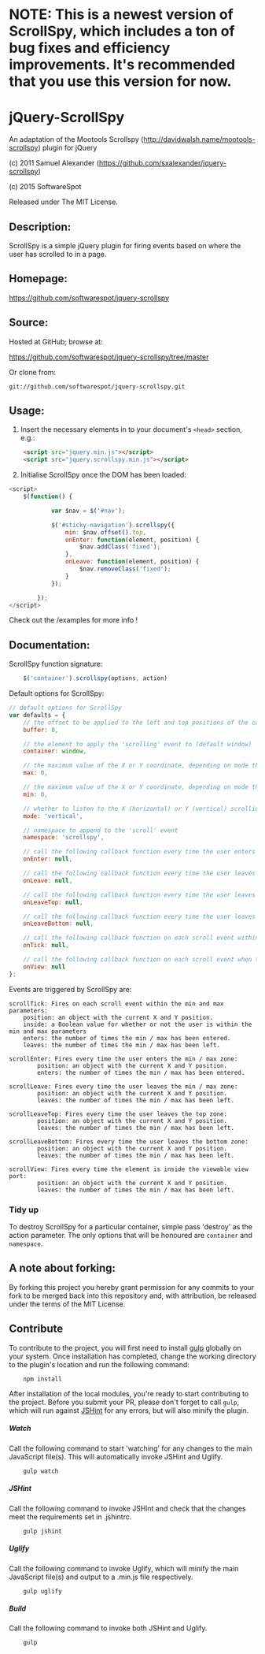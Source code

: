 # NOTE: This is a newest version of ScrollSpy, which includes a ton of bug fixes and efficiency improvements. It's recommended that you use this version for now.

# jQuery-ScrollSpy

An adaptation of the Mootools Scrollspy (http://davidwalsh.name/mootools-scrollspy) plugin for jQuery

(c) 2011 Samuel Alexander (https://github.com/sxalexander/jquery-scrollspy)

(c) 2015 SoftwareSpot

Released under The MIT License.

## Description:

ScrollSpy is a simple jQuery plugin for firing events based on where the user has scrolled to in a page.

## Homepage:

https://github.com/softwarespot/jquery-scrollspy

## Source:

Hosted at GitHub; browse at:

  https://github.com/softwarespot/jquery-scrollspy/tree/master

Or clone from:

    git://github.com/softwarespot/jquery-scrollspy.git

## Usage:

1. Insert the necessary elements in to your document's `<head>` section, e.g.:

```html
    <script src="jquery.min.js"></script>
    <script src="jquery.scrollspy.min.js"></script>
```

2. Initialise ScrollSpy once the DOM has been loaded:

```javascript
<script>
    $(function() {

            var $nav = $('#nav');

            $('#sticky-navigation').scrollspy({
                min: $nav.offset().top,
                onEnter: function(element, position) {
                    $nav.addClass('fixed');
                },
                onLeave: function(element, position) {
                    $nav.removeClass('fixed');
                }
            });

        });
</script>
```

Check out the /examples for more info !

## Documentation:

ScrollSpy function signature:
```javascript
    $('container').scrollspy(options, action)
```

Default options for ScrollSpy:
```javascript
// default options for ScrollSpy
var defaults = {
    // the offset to be applied to the left and top positions of the container
    buffer: 0,

    // the element to apply the 'scrolling' event to (default window)
    container: window,

    // the maximum value of the X or Y coordinate, depending on mode the selected
    max: 0,

    // the maximum value of the X or Y coordinate, depending on mode the selected
    min: 0,

    // whether to listen to the X (horizontal) or Y (vertical) scrolling
    mode: 'vertical',

    // namespace to append to the 'scroll' event
    namespace: 'scrollspy',

    // call the following callback function every time the user enters the min / max zone
    onEnter: null,

    // call the following callback function every time the user leaves the min / max zone
    onLeave: null,

    // call the following callback function every time the user leaves the top zone
    onLeaveTop: null,

    // call the following callback function every time the user leaves the bottom zone
    onLeaveBottom: null,

    // call the following callback function on each scroll event within the min and max parameters
    onTick: null,

    // call the following callback function on each scroll event when the element is inside the viewable view port
    onView: null
};
```

Events are triggered by ScrollSpy are:

    scrollTick: Fires on each scroll event within the min and max parameters:
        position: an object with the current X and Y position.
        inside: a Boolean value for whether or not the user is within the min and max parameters
        enters: the number of times the min / max has been entered.
        leaves: the number of times the min / max has been left.

    scrollEnter: Fires every time the user enters the min / max zone:
            position: an object with the current X and Y position.
            enters: the number of times the min / max has been entered.

    scrollLeave: Fires every time the user leaves the min / max zone:
            position: an object with the current X and Y position.
            leaves: the number of times the min / max has been left.

    scrollLeaveTop: Fires every time the user leaves the top zone:
            position: an object with the current X and Y position.
            leaves: the number of times the min / max has been left.

    scrollLeaveBottom: Fires every time the user leaves the bottom zone:
            position: an object with the current X and Y position.
            leaves: the number of times the min / max has been left.

    scrollView: Fires every time the element is inside the viewable view port:
            position: an object with the current X and Y position.
            leaves: the number of times the min / max has been left.

### Tidy up

To destroy ScrollSpy for a particular container, simple pass 'destroy' as the action parameter. The only options that will be honoured are `container` and `namespace`.

## A note about forking:

By forking this project you hereby grant permission for any commits to your fork to be
merged back into this repository and, with attribution, be released under the terms of
the MIT License.

## Contribute

To contribute to the project, you will first need to install [gulp](http://gulpjs.com) globally on your system. Once installation has completed, change the working directory to the plugin's location and run the following command:

```shell
    npm install
```

After installation of the local modules, you're ready to start contributing to the project. Before you submit your PR, please don't forget to call `gulp`, which will run against [JSHint](http://jshint.com) for any errors, but will also minify the plugin.

##### Watch
Call the following command to start 'watching' for any changes to the main JavaScript file(s). This will automatically invoke JSHint and Uglify.
```shell
    gulp watch
```

##### JSHint
Call the following command to invoke JSHint and check that the changes meet the requirements set in .jshintrc.
```shell
    gulp jshint
```

##### Uglify
Call the following command to invoke Uglify, which will minify the main JavaScript file(s) and output to a .min.js file respectively.
```shell
    gulp uglify
```

##### Build
Call the following command to invoke both JSHint and Uglify.
```shell
    gulp
```
